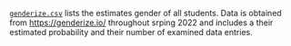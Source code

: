 [`genderize.csv`](genderize.csv) lists the estimates gender of all students.  Data is obtained from https://genderize.io/ throughout srping 2022 and includes a their estimated probability and their number of examined data entries.
